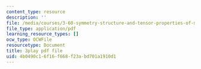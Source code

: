 ```yaml
---
content_type: resource
description: ''
file: /media/courses/3-60-symmetry-structure-and-tensor-properties-of-materials-fall-2005/4b0490c16f16f668f23abd701a1910d1_KJheruCbwHU.pdf
file_type: application/pdf
learning_resource_types: []
ocw_type: OCWFile
resourcetype: Document
title: 3play pdf file
uid: 4b0490c1-6f16-f668-f23a-bd701a1910d1
---
```

